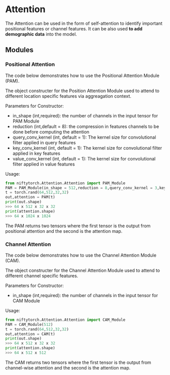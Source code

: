 # Attention

The Attention can be used in the form of self-attention to identify important positional features or channel features. It can be also used **to add demographic data** into the model.</br>

## Modules

### Positional Attention 

The code below demonstrates how to use the Positional Attention Module (PAM).<br>

The object constructer for the Position Attention Module used to attend to different location specific features via aggreagation context.<br>

Parameters for Constructor:<br>

<ul>
<li> in_shape (int,required): the number of channels in the input tensor for PAM Module<br>
<li> reduction (int,default = 8): the compression in features channels to be done before computing the attention<br>
<li> query_conv_kernel (int, default = 1): The kernel size for convolutional filter applied in query features<br>
<li> key_conv_kernel (int, default = 1): The kernel size for convolutional filter applied in key features<br>
<li> value_conv_kernel (int, default = 1): The kernel size for convolutional filter applied in value features<br>
</ul>

Usage:

```python
from niftytorch.Attention.Attention import PAM_Module
PAM = PAM_Module(in_shape = 512,reduction = 8,query_conv_kernel = 3,key_conv_kernel = 3,value_conv_kernel = 3)
t = torch.rand(64,512,32,32)
out,attention = PAM(t)
print(out.shape)
>>> 64 x 512 x 32 x 32
print(attention.shape)
>>> 64 x 1024 x 1024
```

The PAM returns two tensors where the first tensor is the output from positional attention and the second is the attention map.<br>

### Channel Attention 

The code below demonstrates how to use the Channel Attention Module (CAM).<br>

The object constructer for the Channel Attention Module used to attend to different channel specific features.<br>

Parameters for Constructor:<br>

<ul>
<li> in_shape (int,required): the number of channels in the input tensor for CAM Module<br>
</ul>

Usage:

```python
from niftytorch.Attention.Attention import CAM_Module
PAM = CAM_Module(512)
t = torch.rand(64,512,32,32)
out,attention = CAM(t)
print(out.shape)
>>> 64 x 512 x 32 x 32
print(attention.shape)
>>> 64 x 512 x 512
```

The CAM returns two tensors where the first tensor is the output from channel-wise attention and the second is the attention map.<br>



